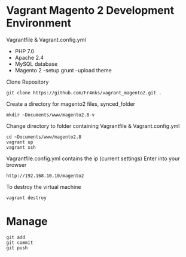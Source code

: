 # Vagrant Magento 2 Development Environment
Vagrantfile & Vagrant.config.yml

- PHP 7.0
- Apache 2.4
- MySQL database
- Magento 2 -setup grunt -upload theme


Clone Repository
```
git clone https://github.com/Fr4nks/vagrant_magento2.git .
```
Create a directory for magento2 files, synced_folder
```
mkdir ~Documents/www/magento2.8-v
```     
Change directory to folder containing Vagrantfile & Vagrant.config.yml
```
cd ~Documents/www/magento2.8
vagrant up
vagrant ssh
```

Vagrantfile.config.yml contains the ip (current settings)
Enter into your browser
```
http://192.168.10.10/magento2
```

To destroy the virtual machine 
```
vagrant destroy
```
# Manage
```
git add
git commit
git push
```
